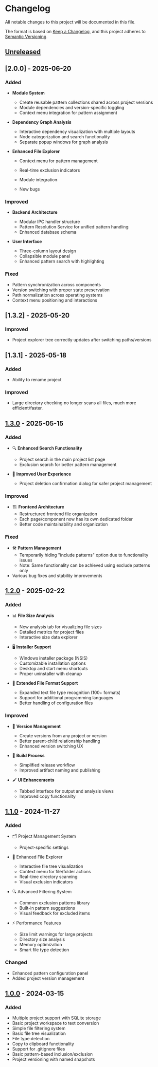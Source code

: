# Changelog

All notable changes to this project will be documented in this file.

The format is based on [Keep a Changelog](https://keepachangelog.com/en/1.0.0/),
and this project adheres to [Semantic Versioning](https://semver.org/spec/v2.0.0.html).

## [Unreleased]

## [2.0.0] - 2025-06-20

### Added
- **Module System**
  - Create reusable pattern collections shared across project versions
  - Module dependencies and version-specific toggling
  - Context menu integration for pattern assignment

- **Dependency Graph Analysis**
  - Interactive dependency visualization with multiple layouts
  - Node categorization and search functionality
  - Separate popup windows for graph analysis

- **Enhanced File Explorer**
  - Context menu for pattern management
  - Real-time exclusion indicators
  - Module integration

  - New bugs

### Improved
- **Backend Architecture**
  - Modular IPC handler structure
  - Pattern Resolution Service for unified pattern handling
  - Enhanced database schema

- **User Interface**
  - Three-column layout design
  - Collapsible module panel
  - Enhanced pattern search with highlighting

### Fixed
- Pattern synchronization across components
- Version switching with proper state preservation
- Path normalization across operating systems
- Context menu positioning and interactions

## [1.3.2] - 2025-05-20

### Improved
- Project explorer tree correctly updates after switching paths/versions

## [1.3.1] - 2025-05-18

### Added
- Ability to rename project

### Improved
- Large directory checking no longer scans all files, much more efficient/faster.

## [1.3.0] - 2025-05-15

### Added
- 🔍 **Enhanced Search Functionality**
  - Project search in the main project list page
  - Exclusion search for better pattern management

- 💬 **Improved User Experience**
  - Project deletion confirmation dialog for safer project management

### Improved
- 🏗️ **Frontend Architecture**
  - Restructured frontend file organization
  - Each page/component now has its own dedicated folder
  - Better code maintainability and organization

### Fixed
- 🛠️ **Pattern Management**
  - Temporarily hiding "include patterns" option due to functionality issues
  - Note: Same functionality can be achieved using exclude patterns only
- Various bug fixes and stability improvements

## [1.2.0] - 2025-02-22

### Added
- 📊 **File Size Analysis**
  - New analysis tab for visualizing file sizes
  - Detailed metrics for project files
  - Interactive size data explorer

- 🖥️ **Installer Support**
  - Windows installer package (NSIS)
  - Customizable installation options
  - Desktop and start menu shortcuts
  - Proper uninstaller with cleanup

- 📝 **Extended File Format Support**
  - Expanded text file type recognition (100+ formats)
  - Support for additional programming languages
  - Better handling of configuration files

### Improved
- 🔄 **Version Management**
  - Create versions from any project or version
  - Better parent-child relationship handling
  - Enhanced version switching UX

- 🧰 **Build Process**
  - Simplified release workflow
  - Improved artifact naming and publishing

- 🖌️ **UI Enhancements**
  - Tabbed interface for output and analysis views
  - Improved copy functionality

## [1.1.0] - 2024-11-27

### Added
- 🗂️ Project Management System
  - Project-specific settings

- 📁 Enhanced File Explorer
  - Interactive file tree visualization
  - Context menu for file/folder actions
  - Real-time directory scanning
  - Visual exclusion indicators

- 🔍 Advanced Filtering System
  - Common exclusion patterns library
  - Built-in pattern suggestions
  - Visual feedback for excluded items

- ⚡ Performance Features
  - Size limit warnings for large projects
  - Directory size analysis
  - Memory optimization
  - Smart file type detection

### Changed
- Enhanced pattern configuration panel
- Added project version management

## [1.0.0] - 2024-03-15

### Added
- Multiple project support with SQLite storage
- Basic project workspace to text conversion
- Simple file filtering system
- Basic file tree visualization
- File type detection
- Copy to clipboard functionality
- Support for .gitignore files
- Basic pattern-based inclusion/exclusion
- Project versioning with named snapshots


[Unreleased]: https://github.com/sapn1s/workspace-to-text/compare/v1.3.0...HEAD
[1.3.0]: https://github.com/sapn1s/workspace-to-text/compare/v1.2.0...v1.3.0
[1.2.0]: https://github.com/sapn1s/workspace-to-text/compare/v1.1.0...v1.2.0
[1.1.0]: https://github.com/sapn1s/workspace-to-text/releases/tag/v1.1.0
[1.0.0]: https://github.com/sapn1s/workspace-to-text/releases/tag/v1.0.0